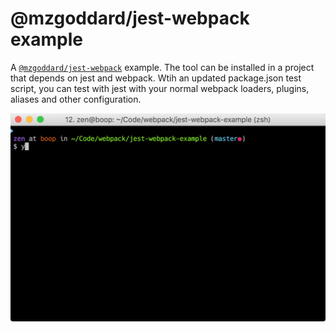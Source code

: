# @mzgoddard/jest-webpack example

A [`@mzgoddard/jest-webpack`](https://github.com/mzgoddard/jest-webpack) example. The tool can be installed in a project that depends on jest and webpack. Wtih an updated package.json test script, you can test with jest with your normal webpack loaders, plugins, aliases and other configuration.

![jest webpack installation example](jest-webpack.gif)
